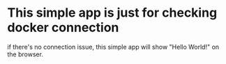 # This simple app is just for checking docker connection

if there's no connection issue, this simple app will show "Hello World!" on the browser.